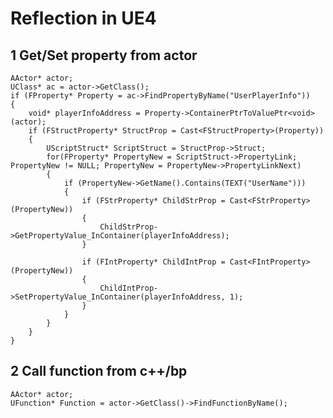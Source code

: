 # Reflection in UE4

## 1 Get/Set property from actor

	AActor* actor;
	UClass* ac = actor->GetClass();
	if (FProperty* Property = ac->FindPropertyByName("UserPlayerInfo"))
	{
		void* playerInfoAddress = Property->ContainerPtrToValuePtr<void>(actor);
		if (FStructProperty* StructProp = Cast<FStructProperty>(Property))
		{
			UScriptStruct* ScriptStruct = StructProp->Struct;
			for(FProperty* PropertyNew = ScriptStruct->PropertyLink; PropertyNew != NULL; PropertyNew = PropertyNew->PropertyLinkNext)
			{
				if (PropertyNew->GetName().Contains(TEXT("UserName")))
				{
					if (FStrProperty* ChildStrProp = Cast<FStrProperty>(PropertyNew))
					{
						ChildStrProp->GetPropertyValue_InContainer(playerInfoAddress);
					}
					
					if (FIntProperty* ChildIntProp = Cast<FIntProperty>(PropertyNew))
					{
						ChildIntProp->SetPropertyValue_InContainer(playerInfoAddress, 1);
					}
				}
			}
		}
	}


## 2 Call function from c++/bp

	AActor* actor;
	UFunction* Function = actor->GetClass()->FindFunctionByName();

